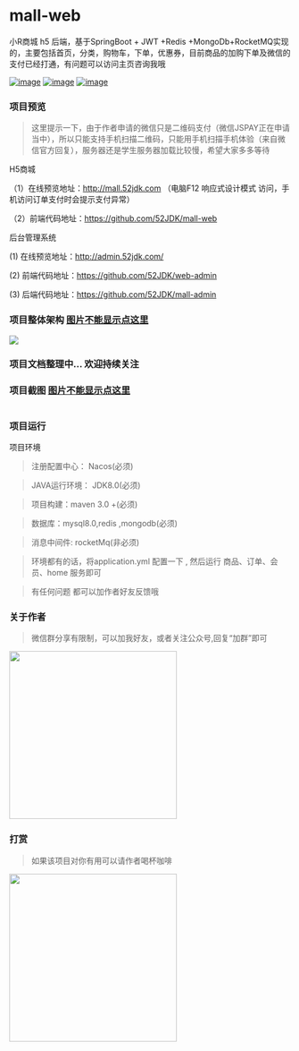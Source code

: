 # mall-web
小R商城 h5 后端，基于SpringBoot + JWT +Redis +MongoDb+RocketMQ实现的，主要包括首页，分类，购物车，下单，优惠券，目前商品的加购下单及微信的支付已经打通，有问题可以访问主页咨询我哦

[![image](https://img.shields.io/badge/QQ%E7%BE%A4-446227807-green)](http://qm.qq.com/cgi-bin/qm/qr?k=V8ZVep1J7__ZtMKrtVIAyyd16t4A_-NF&authKey=zIwYl0p5Xtaz%2FuRv9VYXcdmLkFwrJydeTL1iLzhBj9qKMqvTSpeJj8Yhb8eXqxJb&noverify=0&group_code=446227807)
[![image](https://img.shields.io/badge/%E5%B0%8FR-%E5%8D%9A%E5%AE%A2-orange)](http://www.52jdk.com)
[![image](https://img.shields.io/badge/CSDN-%E7%A8%8B%E5%BA%8F%E5%91%98%E5%B0%8FR-red)](https://blog.csdn.net/robot_sh)

### 项目预览

> 这里提示一下，由于作者申请的微信只是二维码支付（微信JSPAY正在申请当中），所以只能支持手机扫描二维码，只能用手机扫描手机体验（来自微信官方回复），服务器还是学生服务器加载比较慢，希望大家多多等待

 H5商城

（1）在线预览地址：http://mall.52jdk.com （电脑F12 响应式设计模式 访问，手机访问订单支付时会提示支付异常）

（2）前端代码地址：https://github.com/52JDK/mall-web 

 后台管理系统

 (1) 在线预览地址：http://admin.52jdk.com/

 (2) 前端代码地址：https://github.com/52JDK/web-admin

 (3) 后端代码地址：https://github.com/52JDK/mall-admin

### 项目整体架构 [图片不能显示点这里](http://ftp.52jdk.com/springcloud%E5%BE%AE%E6%9C%8D%E5%8A%A1%E7%B3%BB%E7%BB%9F%E6%9E%B6%E6%9E%84%E5%9B%BE.jpg)

![](http://ftp.52jdk.com/springcloud%E5%BE%AE%E6%9C%8D%E5%8A%A1%E7%B3%BB%E7%BB%9F%E6%9E%B6%E6%9E%84%E5%9B%BE.jpg)



### 项目文档整理中... 欢迎持续关注


### 项目截图 [图片不能显示点这里](http://ftp.52jdk.com/shop.jpg)

<img src="http://ftp.52jdk.com/shop.jpg" alt=""/>


### 项目运行
 项目环境 
>注册配置中心： Nacos(必须)

>JAVA运行环境： JDK8.0(必须)

>项目构建：maven 3.0 +(必须)

>数据库：mysql8.0,redis ,mongodb(必须)

>消息中间件: rocketMq(非必须)

> 环境都有的话，将application.yml 配置一下 , 然后运行 商品、订单、会员、home 服务即可

> 有任何问题 都可以加作者好友反馈哦
### 关于作者
> 微信群分享有限制，可以加我好友，或者关注公众号,回复“加群”即可

<img src="http://ftp.52jdk.com/ercode.jpg" width = "300px" height = "300px" alt=""  />


### 打赏
> 如果该项目对你有用可以请作者喝杯咖啡

<img src="http://ftp.52jdk.com/df6cd1778a5eccee391a8aad37a2206.jpg" width = "300px" height = "300px" alt=""  />